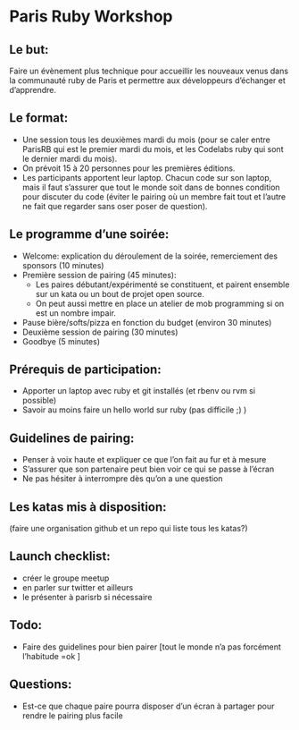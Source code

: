 # Paris Ruby Workshop


## Le but:
Faire un évènement plus technique pour accueillir les nouveaux venus dans la communauté ruby de Paris et permettre aux développeurs d’échanger et d’apprendre.

## Le format:

- Une session tous les deuxièmes mardi du mois (pour se caler entre ParisRB qui est le premier mardi du mois, et les Codelabs ruby qui sont le dernier mardi du mois).
- On prévoit 15 à 20 personnes pour les premières éditions.
- Les participants apportent leur laptop. Chacun code sur son laptop, mais il faut s’assurer que tout le monde soit dans de bonnes condition pour discuter du code (éviter le pairing où un membre fait tout et l’autre ne fait que regarder sans oser poser de question).

## Le programme d’une soirée:
- Welcome: explication du déroulement de la soirée, remerciement des sponsors (10 minutes)
- Première session de pairing (45 minutes):
  - Les paires débutant/expérimenté se constituent, et pairent ensemble sur un kata ou un bout de projet open source.
  - On peut aussi mettre en place un atelier de mob programming si on est un nombre impair.
- Pause bière/softs/pizza en fonction du budget (environ 30 minutes)
- Deuxième session de pairing (30 minutes)
- Goodbye (5 minutes)

## Prérequis de participation:
- Apporter un laptop avec ruby et git installés (et rbenv ou rvm si possible)
- Savoir au moins faire un hello world sur ruby (pas difficile ;) )

## Guidelines de pairing:
- Penser à voix haute et expliquer ce que l’on fait au fur et à mesure
- S’assurer que son partenaire peut bien voir ce qui se passe à l’écran
- Ne pas hésiter à interrompre dès qu’on a une question

## Les katas mis à disposition:
(faire une organisation github et un repo qui liste tous les katas?)


## Launch checklist:
- créer le groupe meetup
- en parler sur twitter et ailleurs
- le présenter à parisrb si nécessaire

## Todo:
- Faire des guidelines pour bien pairer [tout le monde n’a pas forcément l’habitude =ok ]

## Questions:
- Est-ce que chaque paire pourra disposer d’un écran à partager  pour rendre le pairing plus facile

